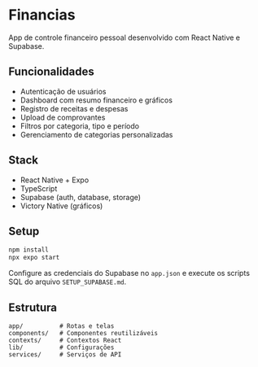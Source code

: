 # Financias

App de controle financeiro pessoal desenvolvido com React Native e Supabase.

## Funcionalidades

- Autenticação de usuários
- Dashboard com resumo financeiro e gráficos
- Registro de receitas e despesas
- Upload de comprovantes
- Filtros por categoria, tipo e período
- Gerenciamento de categorias personalizadas

## Stack

- React Native + Expo
- TypeScript
- Supabase (auth, database, storage)
- Victory Native (gráficos)

## Setup

```bash
npm install
npx expo start
```

Configure as credenciais do Supabase no `app.json` e execute os scripts SQL do arquivo `SETUP_SUPABASE.md`.

## Estrutura

```
app/          # Rotas e telas
components/   # Componentes reutilizáveis
contexts/     # Contextos React
lib/          # Configurações
services/     # Serviços de API
```
